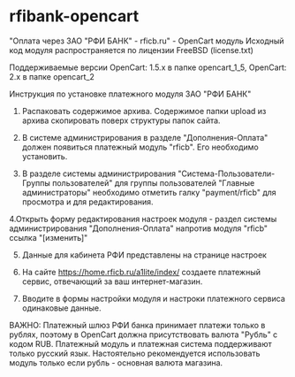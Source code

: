 # rfibank-opencart
"Оплата через ЗАО "РФИ БАНК" - rficb.ru" - OpenCart модуль
Исходный код модуля распространяется по лицензии FreeBSD (license.txt)

Поддерживаемые версии OpenCart: 1.5.x в папке opencart_1_5, OpenCart: 2.x в папке opencart_2

Инструкция по установке платежного модуля ЗАО "РФИ БАНК"

1. Распаковать  содержимое  архива. Содержимое папки upload из архива
скопировать поверх структуры папок сайта.

2. В системе  администрирования  в разделе "Дополнения-Оплата" должен появиться платежный
модуль "rficb". Его необходимо установить.

3. В разделе  системы администрирования "Система-Пользователи-Группы
пользователей" для группы пользователей "Главные администраторы"
необходимо  отметить  галку  "payment/rficb" для просмотра и
для редактирования.

4.Открыть  форму  редактирования  настроек  модуля  - раздел системы
администрирования "Дополнения-Оплата" напротив модуля "rficb"
ссылка "[изменить]"

5. Данные для кабинета РФИ представлены на странице настроек

6. На сайте https://home.rficb.ru/a1lite/index/ создаете платежный сервис,
отвечающий за ваш интернет-магазин.

7. Вводите в формы настройки модуля и настроки платежного сервиса одинаковые данные.

ВАЖНО: Платежный шлюз РФИ банка принимает платежи только в рублях, поэтому
в OpenCart должна присутствовать валюта "Рубль" с кодом RUB. Платежный модуль и
платежная система поддерживают только русский язык.
Настоятельно рекомендуется использовать модуль только если рубль - основная валюта магазина.